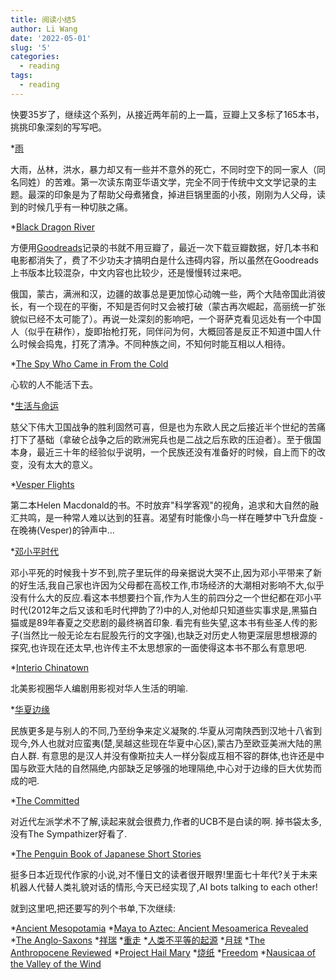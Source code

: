 ```yaml
---
title: 阅读小结5
author: Li Wang
date: '2022-05-01'
slug: '5'
categories:
  - reading
tags:
  - reading
---
```


快要35岁了，继续这个系列，从接近两年前的上一篇，豆瓣上又多标了165本书，挑挑印象深刻的写写吧。

*[雨](https://book.douban.com/subject/27192538/)

大雨，丛林，洪水，暴力却又有一些并不意外的死亡，不同时空下的同一家人（同名同姓）的苦难。第一次读东南亚华语文学，完全不同于传统中文文学记录的主题。最深的印象是为了帮助父母煮猪食，掉进巨锅里面的小孩，刚刚为人父母，读到的时候几乎有一种切肤之痛。

*[Black Dragon River](https://www.goodreads.com/book/show/24611853-black-dragon-river)

方便用[Goodreads](https://www.goodreads.com/)记录的书就不用豆瓣了，最近一次下载豆瓣数据，好几本书和电影都消失了，费了不少功夫才搞明白是什么违碍内容，所以虽然在Goodreads上书版本比较混杂，中文内容也比较少，还是慢慢转过来吧。

俄国，蒙古，满洲和汉，边疆的故事总是更加惊心动魄一些，两个大陆帝国此消彼长，有一个现在的平衡，不知是否何时又会被打破（蒙古再次崛起，高丽统一扩张貌似已经不太可能了）。再说一处深刻的影响吧，一个哥萨克看见远处有一个中国人（似乎在耕作），旋即抬枪打死，同伴问为何，大概回答是反正不知道中国人什么时候会捣鬼，打死了清净。不同种族之间，不知何时能互相以人相待。

*[The Spy Who Came in From the Cold](https://www.goodreads.com/book/show/19494.The_Spy_Who_Came_In_from_the_Cold)

心软的人不能活下去。

*[生活与命运](https://book.douban.com/subject/26394018/)

慈父下伟大卫国战争的胜利固然可喜，但是也为东欧人民之后接近半个世纪的苦痛打下了基础（拿破仑战争之后的欧洲宪兵也是二战之后东欧的压迫者）。至于俄国本身，最近三十年的经验似乎说明，一个民族还没有准备好的时候，自上而下的改变，没有太大的意义。

*[Vesper Flights](https://www.goodreads.com/book/show/48637750-vesper-flights)

第二本Helen Macdonald的书。不时放弃"科学客观"的视角，追求和大自然的融汇共鸣，是一种常人难以达到的狂喜。渴望有时能像小鸟一样在睡梦中飞升盘旋 - 在晚祷(Vesper)的钟声中...

*[邓小平时代](https://book.douban.com/subject/20424526/)

邓小平死的时候我十岁不到,院子里玩伴的母亲据说大哭不止,因为邓小平带来了新的好生活,我自己家也许因为父母都在高校工作,市场经济的大潮相对影响不大,似乎没有什么大的反应.看这本书想要扫个盲,作为人生的前四分之一个世纪都在邓小平时代(2012年之后又该和毛时代押韵了?)中的人,对他却只知道些实事求是,黑猫白猫或是89年春夏之交悲剧的最终祸首印象. 看完有些失望,这本书有些圣人传的影子(当然比一般无论左右屁股先行的文字强),也缺乏对历史人物更深层思想根源的探究,也许现在还太早,也许传主不太思想家的一面使得这本书不那么有意思吧.

*[Interio Chinatown](https://www.goodreads.com/book/show/44436221-interior-chinatown)

北美影视圈华人编剧用影视对华人生活的明喻.

*[华夏边缘](https://book.douban.com/subject/35013931/)

民族更多是与别人的不同,乃至纷争来定义凝聚的.华夏从河南陕西到汉地十八省到现今,外人也就对应蛮夷(楚,吴越这些现在华夏中心区),蒙古乃至欧亚美洲大陆的黑白人群. 有意思的是汉人并没有像斯拉夫人一样分裂成互相不容的群体,也许还是中国与欧亚大陆的自然隔绝,内部缺乏足够强的地理隔绝,中心对于边缘的巨大优势而成的吧.

*[The Committed](https://www.goodreads.com/book/show/52260627-the-committed)

对近代左派学术不了解,读起来就会很费力,作者的UCB不是白读的啊. 掉书袋太多,没有The Sympathizer好看了.

*[The Penguin Book of Japanese Short Stories](https://www.goodreads.com/book/show/36349572-the-penguin-book-of-japanese-short-stories)

挺多日本近现代作家的小说,对不懂日文的读者很开眼界!里面七十年代?关于未来机器人代替人类礼貌对话的情形,今天已经实现了,AI bots talking to each other!

就到这里吧,把还要写的列个书单,下次继续:

*[Ancient Mesopotamia](https://book.douban.com/subject/35329632/)
*[Maya to Aztec: Ancient Mesoamerica Revealed](https://www.thegreatcourses.com/courses/maya-to-aztec-ancient-mesoamerica-revealed)
*[The Anglo-Saxons](https://www.goodreads.com/book/show/52025940-the-anglo-saxons-a-history-of-the-beginnings-of-england)
*[祥瑞](https://book.douban.com/subject/35519560/)
*[重走](https://book.douban.com/subject/35436901/)
*[人类不平等的起源](https://book.douban.com/subject/26706376/)
*[月球](https://book.douban.com/subject/35578815/)
*[The Anthropocene Reviewed](https://www.goodreads.com/book/show/55145261-the-anthropocene-reviewed)
*[Project Hail Mary](https://www.goodreads.com/book/show/54493401-project-hail-mary)
*[烧纸](https://book.douban.com/subject/30441551/)
*[Freedom](https://www.goodreads.com/book/show/7905092-freedom)
*[Nausicaa of the Valley of the Wind](https://book.douban.com/subject/17198512/)











